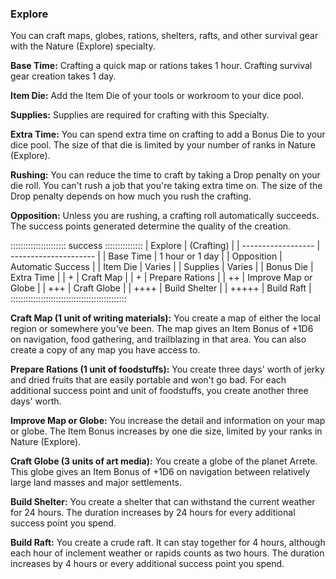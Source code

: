 ### Explore

You can craft maps, globes, rations, shelters, rafts, and other survival gear with the Nature (Explore) specialty.

**Base Time:** Crafting a quick map or rations takes 1 hour. Crafting survival gear creation takes 1 day.

**Item Die:** Add the Item Die of your tools or workroom to your dice pool.

**Supplies:** Supplies are required for crafting with this Specialty.

**Extra Time:** You can spend extra time on crafting to add a Bonus Die
to your dice pool. The size of that die is limited by your number of
ranks in Nature (Explore).

**Rushing:** You can reduce the time to craft by taking a Drop penalty
on your die roll. You can't rush a job that you're taking extra time on.
The size of the Drop penalty depends on how much you rush the crafting.

**Opposition:** Unless you are rushing, a crafting roll automatically
succeeds. The success points generated determine the quality of the
creation.

:::::::::::::::::::::: success :::::::::::::::
| Explore            | (Crafting)            |
| ------------------ | --------------------- |
| Base Time          |  1 hour or 1 day      |
| Opposition         |  Automatic Success    |
| Item Die           |  Varies               |
| Supplies           |  Varies               |
| Bonus Die          |  Extra Time           |
| +                  |  Craft Map            |
| +                  |  Prepare Rations      |
| ++                 |  Improve Map or Globe |
| +++                |  Craft Globe          |
| ++++               |  Build Shelter        |
| +++++              |  Build Raft           |
::::::::::::::::::::::::::::::::::::::::::::::

**Craft Map (1 unit of writing materials):** You create a map of either
the local region or somewhere you've been. The map gives an Item Bonus
of +1D6 on navigation, food gathering, and trailblazing in that area.
You can also create a copy of any map you have access to.

**Prepare Rations (1 unit of foodstuffs):** You create three days' worth
of jerky and dried fruits that are easily portable and won't go bad. For
each additional success point and unit of foodstuffs, you create another
three days' worth.

**Improve Map or Globe:** You increase the detail and information on
your map or globe. The Item Bonus increases by one die size, limited by
your ranks in Nature (Explore).

**Craft Globe (3 units of art media):** You create a globe of the planet
Arrete. This globe gives an Item Bonus of +1D6 on navigation between
relatively large land masses and major settlements.

**Build Shelter:** You create a shelter that can withstand the current
weather for 24 hours. The duration increases by 24 hours for every
additional success point you spend.

**Build Raft:** You create a crude raft. It can stay together for 4
hours, although each hour of inclement weather or rapids counts as two
hours. The duration increases by 4 hours or every additional success
point you spend.

